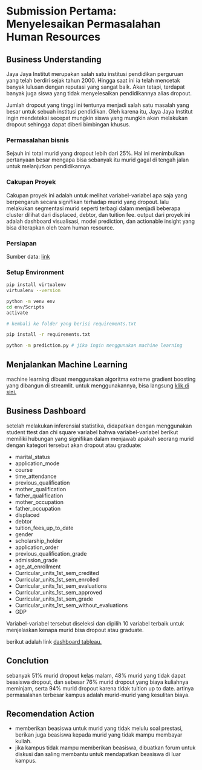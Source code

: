 # Submission Pertama: Menyelesaikan Permasalahan Human Resources

## Business Understanding
Jaya Jaya Institut merupakan salah satu institusi pendidikan perguruan yang telah berdiri sejak tahun 2000. Hingga saat ini ia telah mencetak banyak lulusan dengan reputasi yang sangat baik. Akan tetapi, terdapat banyak juga siswa yang tidak menyelesaikan pendidikannya alias dropout.

Jumlah dropout yang tinggi ini tentunya menjadi salah satu masalah yang besar untuk sebuah institusi pendidikan. Oleh karena itu, Jaya Jaya Institut ingin mendeteksi secepat mungkin siswa yang mungkin akan melakukan dropout sehingga dapat diberi bimbingan khusus.

### Permasalahan bisnis
Sejauh ini total murid yang dropout lebih dari 25%. Hal ini menimbulkan pertanyaan besar mengapa bisa sebanyak itu murid gagal di tengah jalan untuk melanjutkan pendidikannya.

### Cakupan Proyek

Cakupan proyek ini adalah untuk melihat variabel-variabel apa saja yang berpengaruh secara signifikan terhadap murid yang dropout. lalu melakukan segmentasi murid seperti terbagi dalam menjadi beberapa cluster dilihat dari displaced, debtor, dan tuition fee. output dari proyek ini adalah dashboard visualisasi, model prediction, dan actionable insight yang bisa diterapkan oleh team human resource.

### Persiapan

Sumber data: [link](https://github.com/dicodingacademy/dicoding_dataset/blob/main/employee/employee_data.csv)

### Setup Environment

~~~bash
pip install virtualenv
virtualenv --version

python -m venv env
cd env/Scripts
activate

# kembali ke folder yang berisi requirements.txt

pip install -r requirements.txt

python -m prediction.py # jika ingin menggunakan machine learning
~~~

## Menjalankan Machine Learning

machine learning dibuat menggunakan algoritma extreme gradient boosting yang dibangun di streamlit. untuk menggunakannya, bisa langsung [klik di sini.](https://submission-final-ds-dicoding.streamlit.app/)

## Business Dashboard

setelah melakukan inferensial statistika, didapatkan dengan menggunakan student ttest dan chi square variabel bahwa variabel-variabel berikut memiliki hubungan yang signifikan dalam menjawab apakah seorang murid dengan kategori tersebut akan dropout atau graduate:
- marital_status
- application_mode
- course
- time_attendance
- previous_qualification
- mother_qualification
- father_qualification
- mother_occupation
- father_occupation
- displaced
- debtor
- tuition_fees_up_to_date
- gender
- scholarship_holder
- application_order
- previous_qualification_grade
- admission_grade
- age_at_enrollment
- Curricular_units_1st_sem_credited
- Curricular_units_1st_sem_enrolled
- Curricular_units_1st_sem_evaluations
- Curricular_units_1st_sem_approved
- Curricular_units_1st_sem_grade
- Curricular_units_1st_sem_without_evaluations
- GDP

Variabel-variabel tersebut diseleksi dan dipilih 10 variabel terbaik untuk menjelaskan kenapa murid bisa dropout atau graduate.

berikut adalah link [dashboard tableau.](https://public.tableau.com/app/profile/yandi.hermawan/viz/DropoutStudentDashboard/Dashboard1)

## Conclution
sebanyak 51% murid dropout kelas malam, 48% murid yang tidak dapat beasiswa dropout, dan sebesar 76% murid dropout yang biaya kuliahnya meminjam, serta 94% murid dropout karena tidak tuition up to date. artinya permasalahan terbesar kampus adalah murid-murid yang kesulitan biaya.

## Recomendation Action
- memberikan beasiswa untuk murid yang tidak melulu soal prestasi, berikan juga beasiswa kepada murid yang tidak mampu membayar kuliah.
- jika kampus tidak mampu memberikan beasiswa, dibuatkan forum untuk diskusi dan saling membantu untuk mendapatkan beasiswa di luar kampus.
